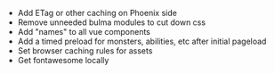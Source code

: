 - Add ETag or other caching on Phoenix side
- Remove unneeded bulma modules to cut down css
- Add "names" to all vue components
- Add a timed preload for monsters, abilities, etc after initial pageload
- Set browser caching rules for assets
- Get fontawesome locally
